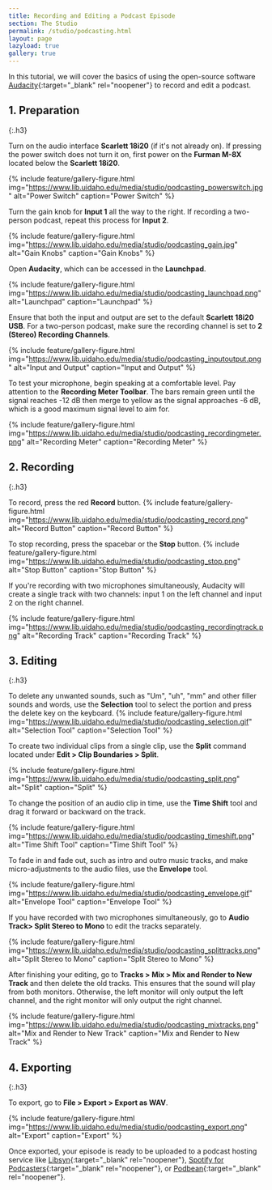 ```yaml
---
title: Recording and Editing a Podcast Episode
section: The Studio
permalink: /studio/podcasting.html
layout: page
lazyload: true
gallery: true
---
```


In this tutorial, we will cover the basics of using the open-source software [Audacity](https://www.audacityteam.org/){:target="_blank" rel="noopener"} to record and edit a podcast.

## 1. Preparation
{:.h3}

Turn on the audio interface **Scarlett 18i20** (if it's not already on). If pressing the power switch does not turn it on, first power on the **Furman M-8X** located below the **Scarlett 18i20**.

{% include feature/gallery-figure.html img="https://www.lib.uidaho.edu/media/studio/podcasting_powerswitch.jpg" alt="Power Switch" caption="Power Switch" %}

Turn the gain knob for **Input 1** all the way to the right. If recording a two-person podcast, repeat this process for **Input 2**.

{% include feature/gallery-figure.html img="https://www.lib.uidaho.edu/media/studio/podcasting_gain.jpg" alt="Gain Knobs" caption="Gain Knobs" %}

Open **Audacity**, which can be accessed in the **Launchpad**.

{% include feature/gallery-figure.html img="https://www.lib.uidaho.edu/media/studio/podcasting_launchpad.png" alt="Launchpad" caption="Launchpad" %}

Ensure that both the input and output are set to the default **Scarlett 18i20 USB**. For a two-person podcast, make sure the recording channel is set to **2 (Stereo) Recording Channels**.

{% include feature/gallery-figure.html img="https://www.lib.uidaho.edu/media/studio/podcasting_inputoutput.png" alt="Input and Output" caption="Input and Output" %}

To test your microphone, begin speaking at a comfortable level. Pay attention to the **Recording Meter Toolbar**. The bars remain green until the signal reaches -12 dB then merge to yellow as the signal approaches -6 dB, which is a good maximum signal level to aim for.

{% include feature/gallery-figure.html img="https://www.lib.uidaho.edu/media/studio/podcasting_recordingmeter.png" alt="Recording Meter" caption="Recording Meter" %}

## 2. Recording
{:.h3}

To record, press the red **Record** button.
{% include feature/gallery-figure.html img="https://www.lib.uidaho.edu/media/studio/podcasting_record.png" alt="Record Button" caption="Record Button" %}

To stop recording, press the spacebar or the **Stop** button.
{% include feature/gallery-figure.html img="https://www.lib.uidaho.edu/media/studio/podcasting_stop.png" alt="Stop Button" caption="Stop Button" %}

If you're recording with two microphones simultaneously, Audacity will create a single track with two channels: input 1 on the left channel and input 2 on the right channel.

{% include feature/gallery-figure.html img="https://www.lib.uidaho.edu/media/studio/podcasting_recordingtrack.png" alt="Recording Track" caption="Recording Track" %}

## 3. Editing
{:.h3}

To delete any unwanted sounds, such as "Um", "uh", "mm" and other filler sounds and words, use the **Selection** tool to select the portion and press the delete key on the keyboard.
{% include feature/gallery-figure.html img="https://www.lib.uidaho.edu/media/studio/podcasting_selection.gif" alt="Selection Tool" caption="Selection Tool" %}

To create two individual clips from a single clip, use the **Split** command located under **Edit > Clip Boundaries > Split**.

{% include feature/gallery-figure.html img="https://www.lib.uidaho.edu/media/studio/podcasting_split.png" alt="Split" caption="Split" %}

To change the position of an audio clip in time, use the **Time Shift** tool and drag it forward or backward on the track.

{% include feature/gallery-figure.html img="https://www.lib.uidaho.edu/media/studio/podcasting_timeshift.png" alt="Time Shift Tool" caption="Time Shift Tool" %}

To fade in and fade out, such as intro and outro music tracks, and make micro-adjustments to the audio files, use the **Envelope** tool.

{% include feature/gallery-figure.html img="https://www.lib.uidaho.edu/media/studio/podcasting_envelope.gif" alt="Envelope Tool" caption="Envelope Tool" %}

If you have recorded with two microphones simultaneously, go to **Audio Track> Split Stereo to Mono** to edit the tracks separately.

{% include feature/gallery-figure.html img="https://www.lib.uidaho.edu/media/studio/podcasting_splittracks.png" alt="Split Stereo to Mono" caption="Split Stereo to Mono" %}

After finishing your editing, go to **Tracks > Mix > Mix and Render to New Track** and then delete the old tracks. This ensures that the sound will play from both monitors. Otherwise, the left monitor will only output the left channel, and the right monitor will only output the right channel.

{% include feature/gallery-figure.html img="https://www.lib.uidaho.edu/media/studio/podcasting_mixtracks.png" alt="Mix and Render to New Track" caption="Mix and Render to New Track" %}

## 4. Exporting
{:.h3}

To export, go to **File > Export > Export as WAV**.

{% include feature/gallery-figure.html img="https://www.lib.uidaho.edu/media/studio/podcasting_export.png" alt="Export" caption="Export" %}

Once exported, your episode is ready to be uploaded to a podcast hosting service like [Libsyn](https://libsyn.com/){:target="_blank" rel="noopener"}, [Spotify for Podcasters](https://podcasters.spotify.com/){:target="_blank" rel="noopener"}, or [Podbean](https://www.podbean.com/){:target="_blank" rel="noopener"}.